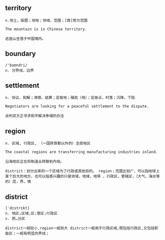 ## territory
```
n.领土，版图；领地；领域，范围；[商]势力范围

The mountain is in Chinese territory.

这座山坐落于中国境内。
```

## boundary
```
/'baʊndri/
n. 分界线，边界
```

## settlement
```
n. 协议，和解；清偿，结算；定居地；殖民（地）；定居点，村落；沉降，下陷

Negotiators are looking for a peaceful settlement to the dispute.

谈判双方正寻求和平解决争端的办法
```

## region
```
n. 区域, 行政区, （一国除首都以外的）全部地区

The coastal regions are transferring manufacturing industries inland.

沿海地区正在将制造业转移到内地。

district：划分出来的一个区域为了行政或其他目的。 region；范围比较广，可以指地球上某个巨大的地方，也可以指感兴趣的只是领域，地域，地带 ，行政区，管辖区，（大气，海水等的）层，界，境
```
## district
```
[ˈdɪstrɪkt]
n. 地区;区域;区;管区;行政区
v. 把…分区

district一般较小,region一般较大 district一般用于行政区域,既包括行政区,又包括职能区；一般有明显的界线；
```